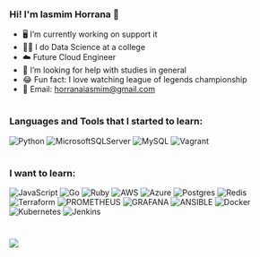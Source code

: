 ### Hi! I'm Iasmim Horrana 🐇

- 🖥️ I’m currently working on support it
- 👩‍💻 I do Data Science at a college
- ☁️ Future Cloud Engineer
- 🤝 I’m looking for help with studies in general
- 😂 Fun fact: I love watching league of legends championship
- 📧 Email: horranaiasmim@gmail.com

###


#  <h3 align="left">Languages and Tools that I started to learn:</h3>
![Python](https://img.shields.io/badge/python-3670A0?style=flat&logo=python&logoColor=ffdd54) 
![MicrosoftSQLServer](https://img.shields.io/badge/Microsoft%20SQL%20Server-CC2927?style=flat&logo=microsoft%20sql%20server&logoColor=white)
![MySQL](https://img.shields.io/badge/mysql-%2300000f.svg?style=flat&logo=mysql&logoColor=white)
![Vagrant](https://img.shields.io/badge/vagrant-%231563FF.svg?style=plastic&logo=vagrant&logoColor=white) 

#  <h3 align="left">I want to learn:</h3>
![JavaScript](https://img.shields.io/badge/javascript-%23323330.svg?style=plastic&logo=javascript&logoColor=%23F7DF1E) 
![Go](https://img.shields.io/badge/go-%2300ADD8.svg?style=plastic&logo=go&logoColor=white) 
![Ruby](https://img.shields.io/badge/ruby-%23CC342D.svg?style=plastic&logo=ruby&logoColor=white) 
![AWS](https://img.shields.io/badge/AWS-%23FF9900.svg?style=plastic&logo=amazon-aws&logoColor=white) 
![Azure](https://img.shields.io/badge/azure-%230072C6.svg?style=plastic&logo=microsoftazure&logoColor=white) 
![Postgres](https://img.shields.io/badge/postgres-%23316192.svg?style=plastic&logo=postgresql&logoColor=white) 
![Redis](https://img.shields.io/badge/redis-%23DD0031.svg?style=plastic&logo=redis&logoColor=white) 
![Terraform](https://img.shields.io/badge/terraform-%235835CC.svg?style=plastic&logo=terraform&logoColor=white) 
![PROMETHEUS](https://img.shields.io/badge/prometheus-E6522C.svg?style=plastic&logo=prometheus&logoColor=white&color=%23E6522C) 
![GRAFANA](https://img.shields.io/badge/grafana-F46800.svg?style=plastic&logo=grafana&logoColor=white&color=%23F46800) 
![ANSIBLE](https://img.shields.io/badge/ansible-%231A1918.svg?style=plastic&logo=ansible&logoColor=white) 
![Docker](https://img.shields.io/badge/docker-%230db7ed.svg?style=plastic&logo=docker&logoColor=white) 
![Kubernetes](https://img.shields.io/badge/kubernetes-%23326ce5.svg?style=plastic&logo=kubernetes&logoColor=white) 
![Jenkins](https://img.shields.io/badge/jenkins-%232C5263.svg?style=plastic&logo=jenkins&logoColor=white)

# 
![](https://github-readme-stats.vercel.app/api?username=IasmimHorrana&theme=dark&hide_border=false&include_all_commits=false&count_private=false)<br/>





